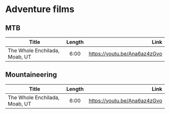 # Adventure films

## MTB

| Title                               | Length           | Link                                                    |
| ------------------------------------|:----------------:| -------------------------------------------------------:|
|  The Whole Enchilada, Moab, UT      | 6:00             | https://youtu.be/Ana6az4zGvo                            |



## Mountaineering

| Title                               | Length           | Link                                                    |
| ------------------------------------|:----------------:| -------------------------------------------------------:|
|  The Whole Enchilada, Moab, UT      | 6:00             | https://youtu.be/Ana6az4zGvo                            |



